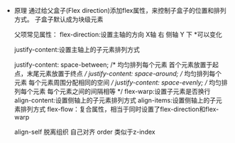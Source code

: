 <!--
 * @Author: your name
 * @Date: 2020-06-25 22:06:09
 * @LastEditTime: 2020-06-29 19:26:25
 * @LastEditors: Please set LastEditors
 * @Description: In User Settings Edit
 * @FilePath: \前端知识总结\HTML布局\Flex布局\readme.md
--> 

- 原理
  通过给父盒子(Flex direction)添加flex属性，来控制子盒子的位置和排列方式。
  子盒子默认成为块级元素

  父项常见属性：
  flex-direction:设置主轴的方向 X轴 右 侧轴 Y 下 *可以变化

  justify-content:设置主轴上的子元素排列方式

  justify-content: space-between;  /* 均匀排列每个元素
                                   首个元素放置于起点，末尾元素放置于终点 */
  justify-content: space-around;  /* 均匀排列每个元素
                                   每个元素周围分配相同的空间 */
  justify-content: space-evenly;  /* 均匀排列每个元素
                                   每个元素之间的间隔相等 */ 
  flex-warp:设置子元素是否换行
  align-content:设置侧轴上的子元素排列方式
  align-items:设置侧轴上的子元素排列方式
  flex-flow：复合属性，相当于同时设置了flex-direction和flex-warp

  align-self 脱离组织 自己对齐
  order 类似于z-index 

 
